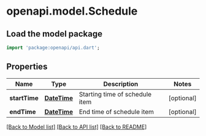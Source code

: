 # openapi.model.Schedule

## Load the model package
```dart
import 'package:openapi/api.dart';
```

## Properties
Name | Type | Description | Notes
------------ | ------------- | ------------- | -------------
**startTime** | [**DateTime**](DateTime.md) | Starting time of schedule item | [optional] 
**endTime** | [**DateTime**](DateTime.md) | End time of schedule item | [optional] 

[[Back to Model list]](../README.md#documentation-for-models) [[Back to API list]](../README.md#documentation-for-api-endpoints) [[Back to README]](../README.md)


